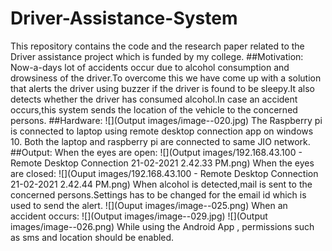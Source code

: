# Driver-Assistance-System
This repository contains the code and the research paper related to the Driver assistance project which is funded by my college.
##Motivation:
Now-a-days lot of accidents occur due to alcohol consumption and drowsiness of the driver.To overcome this we have come up with a solution that alerts the driver using buzzer if the driver is found to be sleepy.It also detects whether the driver has consumed alcohol.In case an accident occurs,this system sends the location of the vehicle to the concerned persons.
##Hardware:
![](Output images/image--020.jpg)
The Raspberry pi is connected to laptop using remote desktop connection app on windows 10.
Both the laptop and raspberry pi are connected to same JIO network.
##Output:
  When the eyes are open:
![](Output images/192.168.43.100 - Remote Desktop Connection 21-02-2021 2.42.33 PM.png)
  When the eyes are closed:
![](Ouput images/192.168.43.100 - Remote Desktop Connection 21-02-2021 2.42.44 PM.png)
When alcohol is detected,mail is sent to the concerned persons.Settings has to be changed for the email id which is used to send the alert.
![](Ouput images/image--025.png)
When an accident occurs:
![](Output images/image--029.jpg)
![](Output images/image--026.png)
While using the Android App , permissions such as sms and location should be enabled.


  
